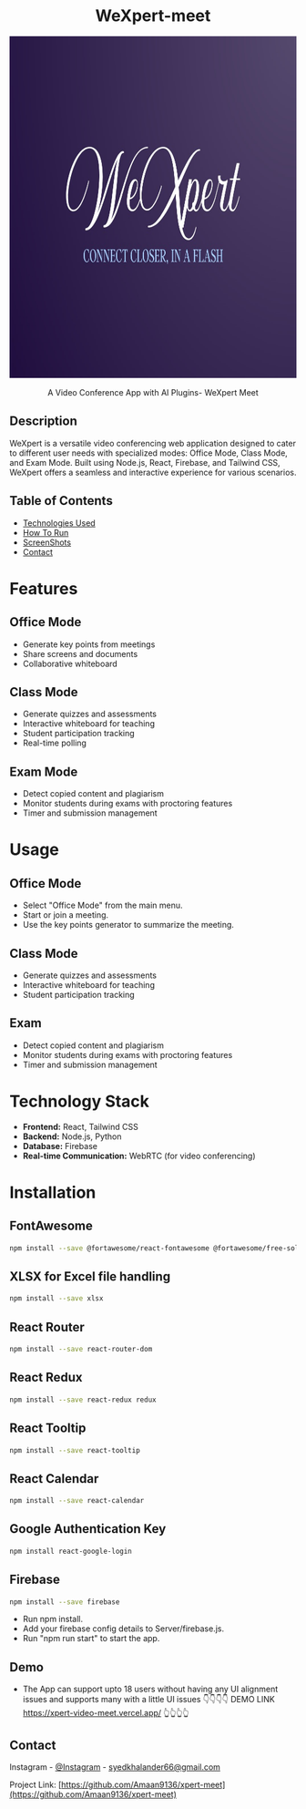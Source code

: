 <h1 align="center">WeXpert-meet</h1> 

<p align="center"> 
 <img src="screenshots/logo.jpg" height="600px" width="1000">

  <p align="center">
    A Video Conference App with AI Plugins- WeXpert Meet
  </p>
</p>

## Description
<p>WeXpert is a versatile video conferencing web application designed to cater to different user needs with specialized modes: Office Mode, Class Mode, and Exam Mode. Built using Node.js, React, Firebase, and Tailwind CSS, WeXpert offers a seamless and interactive experience for various scenarios.
</p>

<!-- TABLE OF CONTENTS -->

## Table of Contents
- [Technologies Used](#technology)
- [How To Run](#usage)
- [ScreenShots](#demo)
- [Contact](#contact)

<!-- tutorial -->
# Features
## Office Mode
- Generate key points from meetings
- Share screens and documents
- Collaborative whiteboard
## Class Mode
- Generate quizzes and assessments
- Interactive whiteboard for teaching
- Student participation tracking
- Real-time polling
## Exam Mode
- Detect copied content and plagiarism
- Monitor students during exams with proctoring features
- Timer and submission management


<!-- Prerequisites -->
# Usage
## Office Mode
- Select "Office Mode" from the main menu.
- Start or join a meeting.
- Use the key points generator to summarize the meeting.
## Class Mode
- Generate quizzes and assessments
- Interactive whiteboard for teaching
- Student participation tracking
## Exam
- Detect copied content and plagiarism
- Monitor students during exams with proctoring features
- Timer and submission management

# Technology Stack
- **Frontend:** React, Tailwind CSS
- **Backend:** Node.js, Python 
- **Database:** Firebase
- **Real-time Communication:** WebRTC (for video conferencing)
# Installation 
<!-- install dependencies -->
## FontAwesome
```bash
npm install --save @fortawesome/react-fontawesome @fortawesome/free-solid-svg-icons
```

## XLSX for Excel file handling
```bash
npm install --save xlsx
```

## React Router
```bash
npm install --save react-router-dom
```

## React Redux
```bash
npm install --save react-redux redux
```

## React Tooltip
```bash
npm install --save react-tooltip
```

## React Calendar
```bash
npm install --save react-calendar
```
## Google Authentication Key
```bash
npm install react-google-login
```

## Firebase
```bash
npm install --save firebase
```

<!-- run below commands -->
- Run npm install.
- Add your firebase config details to Server/firebase.js.
- Run "npm run start" to start the app.

<!-- Demo -->

## Demo

- The App can support upto 18 users without having any UI alignment issues and supports many with a little UI issues
👇👇👇👇
DEMO LINK
https://xpert-video-meet.vercel.app/
👆👆👆👆

<!-- CONTACT -->

## Contact

Instagram - [@Instagram](https://www.instagram.com/amaan.m.k/) - syedkhalander66@gmail.com 

Project Link: [https://github.com/Amaan9136/xpert-meet](https://github.com/Amaan9136/xpert-meet)
